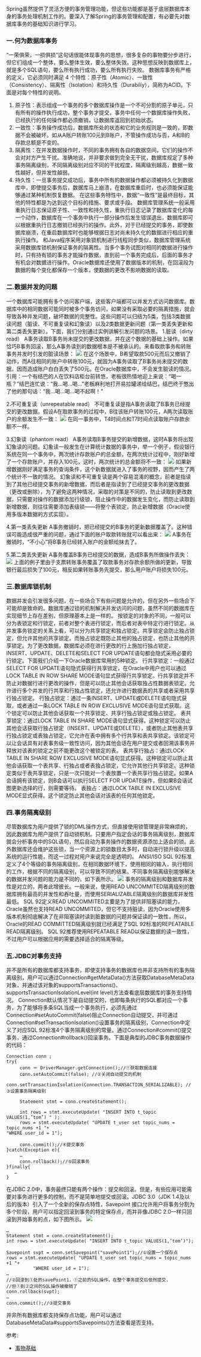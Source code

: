 Spring虽然提供了灵活方便的事务管理功能，但这些功能都是基于底层数据库本身的事务处理机制工作的。要深入了解Spring的事务管理和配置，有必要先对数据库事务的基础知识进行学习。 
### 一.何为数据库事务
“一荣俱荣，一损俱损”这句话很能体现事务的思想，很多复杂的事物要分步进行，但它们组成一个整体，要么整体生效，要么整体失效。这种思想反映到数据库上，就是多个SQL语句，要么所有执行成功，要么所有执行失败。
数据库事务有严格的定义，它必须同时满足 4 个特性：原子性（Atomic）、一致性（Consistency）、隔离性（Isolation）和持久性（Durabiliy），简称为ACID。下面是对每个特性的说明。
1. 原子性：表示组成一个事务的多个数据库操作是一个不可分割的原子单元，只有所有的操作执行成功，整个事务才提交，事务中任何一个数据库操作失败，已经执行的任何操作都必须撤销，让数据库返回到初始状态。
2. 一致性：事务操作成功后，数据库所处的状态和它的业务规则是一致的，即数据不会被破坏。如从A账户转账100元到B账户，不管操作成功与否，A和B的存款总额是不变的。
3. 隔离性：在并发数据操作时，不同的事务拥有各自的数据空间，它们的操作不会对对方产生干扰。准确地说，并非要求做到完全无干扰，数据库规定了多种事务隔离级别，不同隔离级别对应不同的干扰程度，隔离级别越高，数据一致性越好，但并发性越弱。
4. 持久性：一旦事务提交成功后，事务中所有的数据操作都必须被持久化到数据库中，即使提交事务后，数据库马上崩溃，在数据库重启时，也必须能保证能够通过某种机制恢复数据。
在这些事务特性中，数据“一致性”是最终目标，其他的特性都是为达到这个目标的措施、要求或手段。 
数据库管理系统一般采用重执行日志保证原子性、一致性和持久性，重执行日志记录了数据库变化的每一个动作，数据库在一个事务中执行一部分操作后发生错误退出，数据库即可以根据重执行日志撤销已经执行的操作。此外，对于已经提交的事务，即使数据库崩溃，在重启数据库时也能够根据日志对尚未持久化的数据进行相应的重执行操作。 
和Java程序采用对象锁机制进行线程同步类似，数据库管理系统采用数据库锁机制保证事务的隔离性。当多个事务试图对相同的数据进行操作时，只有持有锁的事务才能操作数据，直到前一个事务完成后，后面的事务才有机会对数据进行操作。Oracle数据库还使用了数据版本的机制，在回滚段为数据的每个变化都保存一个版本，使数据的更改不影响数据的读取。

### 二.数据并发的问题
一个数据库可能拥有多个访问客户端，这些客户端都可以并发方式访问数据库。数据库中的相同数据可能同时被多个事务访问，如果没有采取必要的隔离措施，就会导致各种并发问题，破坏数据的完整性。这些问题可以归结为5类，包括3类数据读问题（脏读、不可重复读和幻象读）以及2类数据更新问题（第一类丢失更新和第二类丢失更新）。下面，我们分别通过实例讲解引发问题的场景。 
1.脏读（dirty read）
A事务读取B事务尚未提交的更改数据，并在这个数据的基础上操作。如果恰巧B事务回滚，那么A事务读到的数据根本是不被承认的。来看取款事务和转账事务并发时引发的脏读场景：
![](/image/09f8f46f-d4d2-3cda-ab12-7824074c4b66.jpg)
在这个场景中，B希望取款500元而后又撤销了动作，而A往相同的账户中转账100元，就因为A事务读取了B事务尚未提交的数据，因而造成账户白白丢失了500元。在Oracle数据库中，不会发生脏读的情况。 
引用：一个有结巴的人在饮料店柜台前转悠，老板很热情地迎上来说：“喝一瓶？”结巴连忙说：“我…喝…喝…”老板麻利地打开易拉罐递给结巴，结巴终于憋出了他的那句话：“我…喝…喝…喝不起啊！”

2.不可重复读（unrepeatable read）
不可重复读是指A事务读取了B事务已经提交的更改数据。假设A在取款事务的过程中，B往该账户转账100元，A两次读取账户的余额发生不一致： 
![](/image/64d82807-a7af-3412-b4c1-82fbe152d408.jpg)
 在同一事务中，T4时间点和T7时间点读取账户存款余额不一样。 

3.幻象读（phantom read）
A事务读取B事务提交的新增数据，这时A事务将出现幻象读的问题。幻象读一般发生在计算统计数据的事务中，举一个例子，假设银行系统在同一个事务中，两次统计存款账户的总金额，在两次统计过程中，刚好新增了一个存款账户，并存入100元，这时，两次统计的总金额将不一致：
![](/image/fecbe986-d1a6-3d5e-b4a5-49ff7893a8aa.jpg)
如果新增数据刚好满足事务的查询条件，这个新数据就进入了事务的视野，因而产生了两个统计不一致的情况。 
幻象读和不可重复读是两个容易混淆的概念，前者是指读到了其他已经提交事务的新增数据，而后者是指读到了已经提交事务的更改数据（更改或删除），为了避免这两种情况，采取的对策是不同的，防止读取到更改数据，只需要对操作的数据添加行级锁，阻止操作中的数据发生变化，而防止读取到新增数据，则往往需要添加表级锁——将整个表锁定，防止新增数据（Oracle使用多版本数据的方式实现）。  

4.第一类丢失更新
A事务撤销时，把已经提交的B事务的更新数据覆盖了。这种错误可能造成很严重的问题，通过下面的账户取款转账就可以看出来： 
![](/image/be360e0d-431d-3589-9db3-b9ad92862495.jpg)
 A事务在撤销时，“不小心”将B事务已经转入账户的金额给抹去了。 

5.第二类丢失更新
A事务覆盖B事务已经提交的数据，造成B事务所做操作丢失： 
![](/image/fd7c2b97-caf6-36ea-9e7e-bc0c9c6930dd.jpg)
 上面的例子里由于支票转账事务覆盖了取款事务对存款余额所做的更新，导致银行最后损失了100元，相反如果转账事务先提交，那么用户账户将损失100元。 

### 三.数据库锁机制
数据并发会引发很多问题，在一些场合下有些问题是允许的，但在另外一些场合下可能却是致命的。数据库通过锁的机制解决并发访问的问题，虽然不同的数据库在实现细节上存在差别，但原理基本上是一样的。 
按锁定的对象的不同，一般可以分为表锁定和行锁定，前者对整个表进行锁定，而后者对表中特定行进行锁定。从并发事务锁定的关系上看，可以分为共享锁定和独占锁定。共享锁定会防止独占锁定，但允许其他的共享锁定。而独占锁定既防止其他的独占锁定，也防止其他的共享锁定。为了更改数据，数据库必须在进行更改的行上施加行独占锁定，INSERT、UPDATE、DELETE和SELECT FOR UPDATE语句都会隐式采用必要的行锁定。下面我们介绍一下Oracle数据库常用的5种锁定。 
行共享锁定：一般通过SELECT FOR UPDATE语句隐式获得行共享锁定，在Oracle中用户也可以通过LOCK TABLE IN ROW SHARE MODE语句显式获得行共享锁定。行共享锁定并不防止对数据行进行更改的操作，但是可以防止其他会话获取独占性数据表锁定。允许进行多个并发的行共享和行独占性锁定，还允许进行数据表的共享或者采用共享行独占锁定。
行独占锁定：通过一条INSERT、UPDATE或DELETE语句隐式获取，或者通过一条LOCK TABLE IN ROW EXCLUSIVE MODE语句显式获取。这个锁定可以防止其他会话获取一个共享锁定、共享行独占锁定或独占锁定。
 表共享锁定：通过LOCK TABLE IN SHARE MODE语句显式获得。这种锁定可以防止其他会话获取行独占锁定（INSERT、UPDATE或DELETE），或者防止其他表共享行独占锁定或表独占锁定，它允许在表中拥有多个行共享和表共享锁定。该锁定可以让会话具有对表事务级一致性访问，因为其他会话在用户提交或者回溯该事务并释放对该表的锁定之前不能更改这个被锁定的表。
表共享行独占：通过LOCK TABLE IN SHARE ROW EXCLUSIVE MODE语句显式获得。这种锁定可以防止其他会话获取一个表共享、行独占或者表独占锁定，它允许其他行共享锁定。这种锁定类似于表共享锁定，只是一次只能对一个表放置一个表共享行独占锁定。如果A会话拥有该锁定，则B会话可以执行SELECT FOR UPDATE操作，但如果B会话试图更新选择的行，则需要等待。
 表独占：通过LOCK TABLE IN EXCLUSIVE MODE显式获得。这个锁定防止其他会话对该表的任何其他锁定。

### 四.事务隔离级别
尽管数据库为用户提供了锁的DML操作方式，但直接使用锁管理是非常麻烦的，因此数据库为用户提供了自动锁机制。只要用户指定会话的事务隔离级别，数据库就会分析事务中的SQL语句，然后自动为事务操作的数据资源添加上适合的锁。此外数据库还会维护这些锁，当一个资源上的锁数目太多时，自动进行锁升级以提高系统的运行性能，而这一过程对用户来说完全是透明的。 
ANSI/ISO SQL 92标准定义了4个等级的事务隔离级别，在相同数据环境下，使用相同的输入，执行相同的工作，根据不同的隔离级别，可以导致不同的结果。不同事务隔离级别能够解决的数据并发问题的能力是不同的，如下表所示。 
![](/image/3939cd80-e8b5-3a61-bc74-c8888f4bfc96.jpg)
 事务的隔离级别和数据库并发性是对立的，两者此增彼长。一般来说，使用READ UNCOMMITED隔离级别的数据库拥有最高的并发性和吞吐量，而使用SERIALIZABLE隔离级别的数据库并发性最低。 
 SQL 92定义READ UNCOMMITED主要是为了提供非阻塞读的能力，Oracle虽然也支持READ UNCOMMITED，但它不支持脏读，因为Oracle使用多版本机制彻底解决了在非阻塞读时读到脏数据的问题并保证读的一致性，所以，Oracle的READ COMMITTED隔离级别就已经满足了SQL 92标准的REPEATABLE READ隔离级别。 
 SQL 92推荐使用REPEATABLE READ以保证数据的读一致性，不过用户可以根据应用的需要选择适合的隔离等级。 

### 五.JDBC对事务支持
并不是所有的数据库都支持事务，即使支持事务的数据库也并非支持所有的事务隔离级别，用户可以通过Connection#getMetaData()方法获取DatabaseMetaData对象，并通过该对象的supportsTransactions()、supportsTransactionIsolationLevel(int level)方法查看底层数据库的事务支持情况。 
 Connection默认情况下是自动提交的，也即每条执行的SQL都对应一个事务，为了能够将多条SQL当成一个事务执行，必须先通过Connection#setAutoCommit(false)阻止Connection自动提交，并可通过Connection#setTransactionIsolation()设置事务的隔离级别，Connection中定义了对应SQL 92标准4个事务隔离级别的常量。通过Connection#commit()提交事务，通过Connection#rollback()回滚事务。下面是典型的JDBC事务数据操作的代码： 
```
Connection conn ;  
try{  
     conn ＝ DriverManager.getConnection();//①获取数据连接  
     conn.setAutoCommit(false); //②关闭自动提交的机制  
     conn.setTransactionIsolation(Connection.TRANSACTION_SERIALIZABLE); //③设置事务隔离级别  
  
     Statement stmt = conn.createStatement();   
      
     int rows = stmt.executeUpdate( "INSERT INTO t_topic VALUES(1,’tom’) " );  
     rows = stmt.executeUpdate( "UPDATE t_user set topic_nums = topic_nums +1 "+  
"WHERE user_id = 1");   
       
     conn.commit();//④提交事务  
}catch(Exception e){  
     …  
     conn.rollback();//⑤回滚事务  
}finally{  
   …  
}  
```
在JDBC 2.0中，事务最终只能有两个操作：提交和回滚。但是，有些应用可能需要对事务进行更多的控制，而不是简单地提交或回滚。JDBC 3.0（JDK 1.4及以后的版本）引入了一个全新的保存点特性，Savepoint 接口允许用户将事务分割为多个阶段，用户可以指定回滚到事务的特定保存点，而并非像JDBC 2.0一样只回滚到开始事务的点，如下图所示。
![](/image/be3f2b25-3379-3e31-845f-7a3b44a6e355.jpg)
```
…  
Statement stmt = conn.createStatement();   
int rows = stmt.executeUpdate( "INSERT INTO t_topic VALUES(1,’tom’)");  
  
Savepoint svpt = conn.setSavepoint("savePoint1");//①设置一个保存点  
rows = stmt.executeUpdate( "UPDATE t_user set topic_nums = topic_nums +1 "+  
          "WHERE user_id = 1");   
…  
//②回滚到①处的savePoint1，①之前的SQL操作，在整个事务提交后依然提交，  
//但①到②之间的SQL操作被撤销了  
conn.rollback(svpt);   
…  
conn.commit();//③提交事务  
```
并非所有数据库都支持保存点功能，用户可以通过DatabaseMetaData#supportsSavepoints()方法查看是否支持。

参考:

- [事物基础](http://bijian1013.iteye.com/blog/2165007)